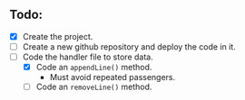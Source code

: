 ## Todo:

- [x] Create the project.
- [ ] Create a new github repository and deploy the code in it.
- [ ] Code the handler file to store data.
  - [x] Code an `appendLine()` method.
    - Must avoid repeated passengers.
  - [ ] Code an `removeLine()` method.
